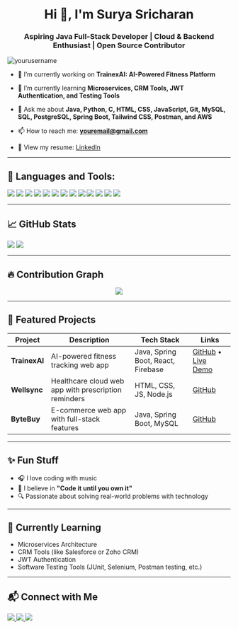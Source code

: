 <h1 align="center">Hi 👋, I'm Surya Sricharan</h1>
<h3 align="center">Aspiring Java Full-Stack Developer | Cloud & Backend Enthusiast | Open Source Contributor</h3>

<p align="left"> <img src="https://komarev.com/ghpvc/?username=yourusername&label=Profile%20views&color=0e75b6&style=flat" alt="yourusername" /> </p>

- 🔭 I’m currently working on **TrainexAI: AI-Powered Fitness Platform**

- 🌱 I’m currently learning **Microservices, CRM Tools, JWT Authentication, and Testing Tools**

- 💬 Ask me about **Java, Python, C, HTML, CSS, JavaScript, Git, MySQL, SQL, PostgreSQL, Spring Boot, Tailwind CSS, Postman, and AWS**

- 📫 How to reach me: **youremail@gmail.com**

- 📄 View my resume: [LinkedIn](https://linkedin.com/in/yourprofile)

---

## 🚀 Languages and Tools:

<p align="left">
  <img src="https://img.shields.io/badge/Java-ED8B00?style=for-the-badge&logo=java&logoColor=white" />
  <img src="https://img.shields.io/badge/Python-3776AB?style=for-the-badge&logo=python&logoColor=white" />
  <img src="https://img.shields.io/badge/C-00599C?style=for-the-badge&logo=c&logoColor=white" />
  <img src="https://img.shields.io/badge/HTML5-E34F26?style=for-the-badge&logo=html5&logoColor=white" />
  <img src="https://img.shields.io/badge/CSS3-1572B6?style=for-the-badge&logo=css3&logoColor=white" />
  <img src="https://img.shields.io/badge/JavaScript-F7DF1E?style=for-the-badge&logo=javascript&logoColor=black" />
  <img src="https://img.shields.io/badge/TailwindCSS-38B2AC?style=for-the-badge&logo=tailwind-css&logoColor=white" />
  <img src="https://img.shields.io/badge/SpringBoot-6DB33F?style=for-the-badge&logo=spring-boot&logoColor=white" />
  <img src="https://img.shields.io/badge/Postman-FF6C37?style=for-the-badge&logo=postman&logoColor=white" />
  <img src="https://img.shields.io/badge/MySQL-005C84?style=for-the-badge&logo=mysql&logoColor=white" />
  <img src="https://img.shields.io/badge/PostgreSQL-4169E1?style=for-the-badge&logo=postgresql&logoColor=white" />
  <img src="https://img.shields.io/badge/Git-F05032?style=for-the-badge&logo=git&logoColor=white" />
  <img src="https://img.shields.io/badge/AWS-232F3E?style=for-the-badge&logo=amazon-aws&logoColor=white" />
</p>

---

## 📈 GitHub Stats

<p align="left">
  <img src="https://github-readme-stats.vercel.app/api?username=yourusername&show_icons=true&theme=tokyonight" />
  <img src="https://github-readme-streak-stats.herokuapp.com/?user=yourusername&theme=tokyonight" />
</p>

---

## 🔥 Contribution Graph

<p align="center">
  <img src="https://github-readme-activity-graph.cyclic.app/graph?username=yourusername&theme=react-dark" />
</p>

---

## 📌 Featured Projects

| Project | Description | Tech Stack | Links |
|--------|-------------|------------|-------|
| **TrainexAI** | AI-powered fitness tracking web app | Java, Spring Boot, React, Firebase | [GitHub](https://github.com/yourrepo) • [Live Demo](https://yourlink.com) |
| **Wellsync** | Healthcare cloud web app with prescription reminders | HTML, CSS, JS, Node.js | [GitHub](https://github.com/yourrepo) |
| **ByteBuy** | E-commerce web app with full-stack features | Java, Spring Boot, MySQL | [GitHub](https://github.com/yourrepo) |

---

## ✨ Fun Stuff

- 🎧 I love coding with music
- 💪 I believe in **"Code it until you own it"**
- 🔍 Passionate about solving real-world problems with technology

---

## 🧠 Currently Learning

- Microservices Architecture  
- CRM Tools (like Salesforce or Zoho CRM)  
- JWT Authentication  
- Software Testing Tools (JUnit, Selenium, Postman testing, etc.)

---

## 📬 Connect with Me

<p align="left">
  <a href="https://linkedin.com/in/yourprofile" target="_blank">
    <img src="https://img.shields.io/badge/-LinkedIn-blue?style=flat-square&logo=Linkedin&logoColor=white"/>
  </a>
  <a href="mailto:youremail@gmail.com">
    <img src="https://img.shields.io/badge/-Gmail-red?style=flat-square&logo=Gmail&logoColor=white"/>
  </a>
  <a href="https://yourportfolio.com">
    <img src="https://img.shields.io/badge/-Portfolio-24292e?style=flat-square&logo=firefox&logoColor=white"/>
  </a>
</p>
